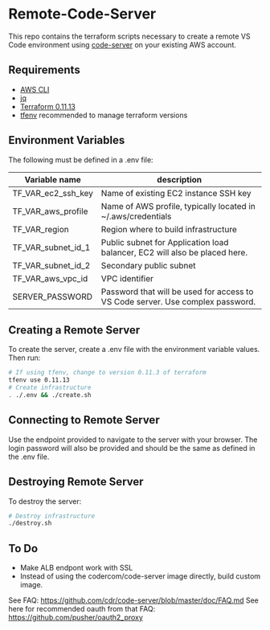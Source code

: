 # Remote-Code-Server

This repo contains the terraform scripts necessary to create a remote VS Code environment using [code-server](https://github.com/cdr/code-server) on your existing AWS account.

## Requirements

* [AWS CLI](https://docs.aws.amazon.com/cli/latest/userguide/cli-chap-install.html)
* [jq](https://stedolan.github.io/jq/download/)
* [Terraform 0.11.13](https://www.terraform.io/downloads.html)
* [tfenv](https://github.com/tfutils/tfenv) recommended to manage terraform versions

## Environment Variables

The following must be defined in a .env file:

| Variable name      | description                                                                    |
|--------------------|--------------------------------------------------------------------------------|
| TF_VAR_ec2_ssh_key | Name of existing EC2 instance SSH key                                          |
| TF_VAR_aws_profile | Name of AWS profile, typically located in ~/.aws/credentials                   |
| TF_VAR_region      | Region where to build infrastructure                                           |
| TF_VAR_subnet_id_1 | Public subnet for Application load balancer, EC2 will also be placed here.     |
| TF_VAR_subnet_id_2 | Secondary public subnet                                                        |
| TF_VAR_aws_vpc_id  | VPC identifier                                                                 |
| SERVER_PASSWORD    | Password that will be used for access to VS Code server. Use complex password. |

## Creating a Remote Server

To create the server, create a .env file with the environment variable values. Then run:

```bash
# If using tfenv, change to version 0.11.3 of terraform
tfenv use 0.11.13
# Create infrastructure
. ./.env && ./create.sh
```

## Connecting to Remote Server

Use the endpoint provided to navigate to the server with your browser. The login password will also be provided and should be the same as defined in the .env file.

## Destroying Remote Server

To destroy the server:

```bash
# Destroy infrastructure
./destroy.sh
```

## To Do

* Make ALB endpont work with SSL
* Instead of using the codercom/code-server image directly, build custom image.

See FAQ: https://github.com/cdr/code-server/blob/master/doc/FAQ.md
See here for recommended oauth from that FAQ: https://github.com/pusher/oauth2_proxy